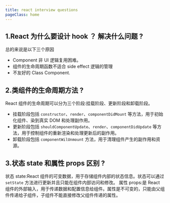 ```yaml
---
title: react interview questions
pageClass: home
---
```


## 1.React 为什么要设计 hook ？ 解决什么问题 ?

总的来说是以下三个原因

- Component 非 UI 逻辑复用困难。
- 组件的生命周期函数不适合 side effect 逻辑的管理
- 不友好的 Class Component.

## 2.类组件的生命周期方法 ?

React 组件的生命周期可以分为三个阶段:挂载阶段、更新阶段和卸载阶段。

- 挂载阶段包括 `constructor`、`render`、`componentDidMount` 等方法，用于初始化组件、染到真实 DOM 和处理副作用。
- 更新阶段包括 `shouldComponentUpdate`、`render`、`componentDidUpdate` 等方法，用于控制组件的重新渲染和处理更新后的副作用。
- 卸载阶段包括 `componentWilUnmount` 方法，用于清理组件产生的副作用和资源。

## 3.状态 state 和属性 props 区别 ?

状态 state:React 组件的可变数据，用于存储组件内部的状态信息。状态可以通过 `setState` 方法进行更新并且只能在组件内部访问和修改。
属性 props:是 React 组件的外部输入，用于传递数据和配置信息给组件。属性是不可变的，只能由父组件传递给子组件，子组件不能直接修改父组件传递的属性。

